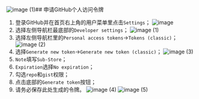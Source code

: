 ![image (1)](https://github.com/S-A9/Githubtokens/assets/103173090/abac82c8-bc36-4ed8-a43b-3f8c99140793)## 申请GitHub个人访问令牌

1. 登录GitHub并在首页右上角的用户菜单里点击`Settings`；
![image](https://github.com/S-A9/Githubtokens/assets/103173090/25bb4635-a395-4e85-b36e-8a1317cd135c)
2. 选择左侧导航栏最底部的`Developer settings`；
![image (1)](https://github.com/S-A9/Githubtokens/assets/103173090/f33b2e31-5087-43c6-93d2-592e20bf5e4b)
3. 选择左侧导航栏里的`Personal access tokens`→`Tokens (classic)`；
![image (2)](https://github.com/S-A9/Githubtokens/assets/103173090/fe8af6ac-80e6-4d29-8f7f-55044b8e4101)
4. 选择`Generate new token`→`Generate new token (classic)`；
![image (3)](https://github.com/S-A9/Githubtokens/assets/103173090/fc4d76ed-1eda-4922-90fb-022b9255c44c)
5.  `Note`填写`Sub-Store`；
6.   `Expiration`选择`No expiration`；
7.    勾选`repo`和`gist`权限；
8. 点击底部的`Generate token`按钮；
9. 请务必保存此处生成的令牌。
![image (4)](https://github.com/S-A9/Githubtokens/assets/103173090/af931526-bfa8-4f90-9d02-7e6fcd944e49)
![image (5)](https://github.com/S-A9/Githubtokens/assets/103173090/fec8df55-c730-488e-b770-ad75f022939a)
